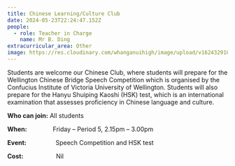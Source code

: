 ```yaml
---
title: Chinese Learning/Culture Club
date: 2024-05-23T22:24:47.152Z
people:
  - role: Teacher in Charge
    name: Mr B. Ding
extracurricular_area: Other
image: https://res.cloudinary.com/whanganuihigh/image/upload/v1624329100/Performing%20Arts/Chinese.jpg
---
```

Students are welcome our Chinese Club, where students will prepare for the Wellington Chinese Bridge Speech Competition which is organised by the Confucius Institute of Victoria University of Wellington. Students will also prepare for the Hanyu Shuiping Kaoshi (HSK) test, which is an international examination that assesses proficiency in Chinese language and culture.

**Who can join:** All students

**When:**               Friday – Period 5, 2.15pm – 3.00pm

**Event:**                 Speech Competition and HSK test

**Cost:**                   Nil